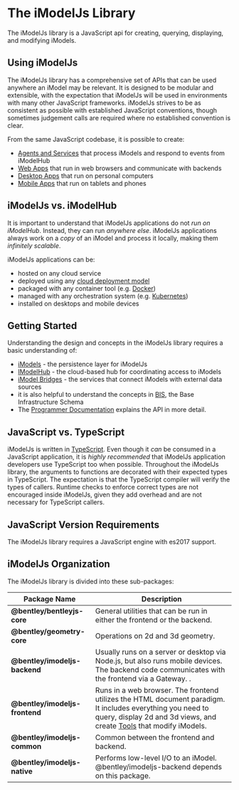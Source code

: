 # The iModelJs Library

The iModelJs library is a JavaScript api for creating, querying, displaying, and modifying iModels.

## Using iModelJs

The iModelJs library has a comprehensive set of APIs that can be used anywhere an iModel may be relevant.
It is designed to be modular and extensible, with the expectation that iModelJs will be used in environments with many
other JavaScript frameworks. iModelJs strives to be as consistent as possible with established JavaScript conventions,
though sometimes judgement calls are required where no established convention is clear.

From the same JavaScript codebase, it is possible to create:

* [Agents and Services](./App.md#agents-and-services) that process iModels and respond to events from iModelHub
* [Web Apps](./App.md#web-apps) that run in web browsers and communicate with backends
* [Desktop Apps](./App.md#desktop-apps) that run on personal computers
* [Mobile Apps](./App.md#mobile-apps) that run on tablets and phones

## iModelJs vs. iModelHub

It is important to understand that iModelJs applications do not *run on iModelHub*. Instead, they can run *anywhere else*. iModelJs applications always work on a *copy* of an iModel and process it locally, making them *infinitely scalable*.

iModelJs applications can be:

* hosted on any cloud service
* deployed using any [cloud deployment model](https://en.wikipedia.org/wiki/Cloud_computing#Deployment_models)
* packaged with any container tool (e.g. [Docker](https://www.docker.com/))
* managed with any orchestration system (e.g. [Kubernetes](https://kubernetes.io/))
* installed on desktops and mobile devices

## Getting Started

Understanding the design and concepts in the iModelJs library requires a basic understanding of:

* [iModels](./iModels) - the persistence layer for iModelJs
* [IModelHub](./IModelHub) - the cloud-based hub for coordinating access to iModels
* [iModel Bridges](./IModelBridges) - the services that connect iModels with external data sources
* it is also helpful to understand the concepts in [BIS](./BisCore), the Base Infrastructure Schema
* The [Programmer Documentation](../../learning/learning/index) explains the API in more detail.

## JavaScript vs. TypeScript

iModelJs is written in [TypeScript](https://www.typescriptlang.org/). Even though it *can* be consumed in a JavaScript application, it is *highly recommended* that iModelJs application developers use TypeScript too when possible. Throughout the iModelJs library, the arguments to functions are decorated with their expected types in TypeScript. The expectation is that the TypeScript compiler will verify the types of callers. Runtime checks to enforce correct types are not encouraged inside iModelJs, given they add overhead and are not necessary for TypeScript callers.

## JavaScript Version Requirements

The iModelJs library requires a JavaScript engine with es2017 support.

## iModelJs Organization

The iModelJs library is divided into these sub-packages:

|Package Name|Description
|---|---
|**@bentley/bentleyjs-core**|General utilities that can be run in either the frontend or the backend.
|**@bentley/geometry-core**|Operations on 2d and 3d geometry.
|**@bentley/imodeljs-backend** |Usually runs on a server or desktop via Node.js, but also runs mobile devices. The backend code communicates with the frontend via a Gateway. .
|**@bentley/imodeljs-frontend**|Runs in a web browser. The frontend utilizes the HTML document paradigm. It includes everything you need to query, display 2d and 3d views, and create [Tools](../../learning/frontend/Tool) that modify iModels.
|**@bentley/imodeljs-common** |Common between the frontend and backend.
|**@bentley/imodeljs-native**|Performs low-level I/O to an iModel. @bentley/imodeljs-backend depends on this package.
